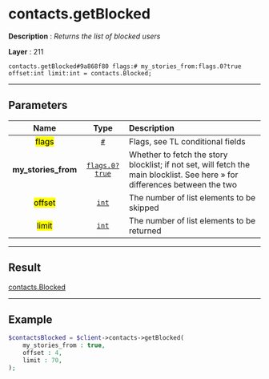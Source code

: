 # contacts.getBlocked

**Description** : *Returns the list of blocked users*

**Layer** : 211

```tl
contacts.getBlocked#9a868f80 flags:# my_stories_from:flags.0?true offset:int limit:int = contacts.Blocked;
```

---

## Parameters

| Name | Type | Description |
| :---: | :---: | :--- |
| <mark>flags</mark> | [`#`](type/#) | Flags, see TL conditional fields |
| **my_stories_from** | [`flags.0?true`](type/true) | Whether to fetch the story blocklist; if not set, will fetch the main blocklist. See here » for differences between the two |
| <mark>offset</mark> | [`int`](type/int) | The number of list elements to be skipped |
| <mark>limit</mark> | [`int`](type/int) | The number of list elements to be returned |

---

## Result

[contacts.Blocked](type/contacts.Blocked)

---

## Example

```php
$contactsBlocked = $client->contacts->getBlocked(
	my_stories_from : true,
	offset : 4,
	limit : 70,
);
```